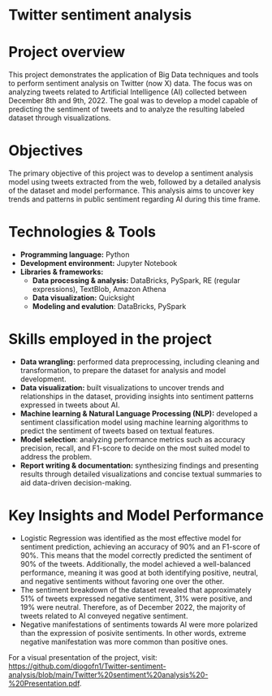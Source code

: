 # Twitter sentiment analysis

# Project overview

This project demonstrates the application of Big Data techniques and tools to perform sentiment analysis on Twitter (now X) data. The focus was on analyzing tweets related to Artificial Intelligence (AI) collected between December 8th and 9th, 2022. The goal was to develop a model capable of predicting the sentiment of tweets and to analyze the resulting labeled dataset through visualizations.

# Objectives
The primary objective of this project was to develop a sentiment analysis model using tweets extracted from the web, followed by a detailed analysis of the dataset and model performance. This analysis aims to uncover key trends and patterns in public sentiment regarding AI during this time frame.

# Technologies & Tools
- **Programming language:** Python
- **Development environment:** Jupyter Notebook
- **Libraries & frameworks:**
  - **Data processing & analysis:** DataBricks, PySpark, RE (regular expressions), TextBlob, Amazon Athena
  - **Data visualization:** Quicksight
  - **Modeling and evalution**:  DataBricks, PySpark
 
# Skills employed in the project
- **Data wrangling:** performed data preprocessing, including cleaning and transformation, to prepare the dataset for analysis and model development.
- **Data visualization:** built visualizations to uncover trends and relationships in the dataset, providing insights into sentiment patterns expressed in tweets about AI.
- **Machine learning & Natural Language Processing (NLP):** developed a sentiment classification model using machine learning algorithms to predict the sentiment of tweets based on textual features.
- **Model selection**: analyzing performance metrics such as accuracy precision, recall, and F1-score to decide on the most suited model to address the problem.
- **Report writing & documentation:** synthesizing findings and presenting results through detailed visualizations and concise textual summaries to aid data-driven decision-making.

# Key Insights and Model Performance

- Logistic Regression was identified as the most effective model for sentiment prediction, achieving an accuracy of 90% and an F1-score of 90%.  This means that the model correctly predicted the sentiment of 90% of the tweets. Additionally, the model achieved a well-balanced performance, meaning it was good at both identifying positive, neutral, and negative sentiments without favoring one over the other.
- The sentiment breakdown of the dataset revealed that approximately 51% of tweets expressed negative sentiment, 31% were positive, and 19% were neutral. Therefore, as of December 2022, the majority of tweets related to AI conveyed negative sentiment.
- Negative manifestations of sentiments towards AI were more polarized than the expression of posivite sentiments. In other words, extreme negative manifestation was more common than positive ones.

For a visual presentation of the project, visit: https://github.com/diogofn1/Twitter-sentiment-analysis/blob/main/Twitter%20sentiment%20analysis%20-%20Presentation.pdf.
